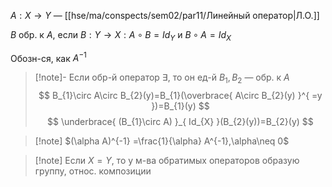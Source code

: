 $A:X\to Y$ — [[hse/ma/conspects/sem02/par11/Линейный оператор|Л.О.]]

$B$ обр. к $A$, если $B:Y\to X: A\circ B=Id_{Y}$ и $B\circ A=Id_{X}$

Обозн-ся, как $A^{-1}$

>[!note]- Если обр-й оператор $\exists$, то он ед-й
> $B_{1}, B_{2}$ — обр. к $A$
> $$
> B_{1}\circ A\circ B_{2}(y)=B_{1}(\overbrace{ A\circ B_{2}(y) }^{ =y })=B_{1}(y)
> $$
> $$
> \underbrace{ (B_{1}\circ A) }_{ Id_{X} }(B_{2}(y))=B_{2}(y)
> $$

>[!note] $(\alpha A)^{-1} =\frac{1}{\alpha} A^{-1},\alpha\neq 0$

>[!note] Если $X=Y$, то у м-ва обратимых операторов образую группу, относ. композиции
